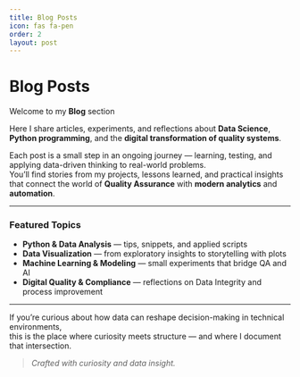```yaml
---
title: Blog Posts
icon: fas fa-pen
order: 2
layout: post
---
```


# Blog Posts  

Welcome to my **Blog** section  

Here I share articles, experiments, and reflections about **Data Science**, **Python programming**, and the **digital transformation of quality systems**.  

Each post is a small step in an ongoing journey — learning, testing, and applying data-driven thinking to real-world problems.  
You’ll find stories from my projects, lessons learned, and practical insights that connect the world of **Quality Assurance** with **modern analytics** and **automation**.  

---

### Featured Topics  
- **Python & Data Analysis** — tips, snippets, and applied scripts  
- **Data Visualization** — from exploratory insights to storytelling with plots  
- **Machine Learning & Modeling** — small experiments that bridge QA and AI  
- **Digital Quality & Compliance** — reflections on Data Integrity and process improvement  

---

If you’re curious about how data can reshape decision-making in technical environments,  
this is the place where curiosity meets structure — and where I document that intersection.

> *Crafted with curiosity and data insight.*